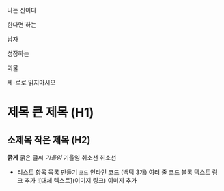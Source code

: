 나는 신이다

한다면 하는

남자

성장하는

괴물

세-로로 읽지마시오

# 제목	큰 제목 (H1)
## 소제목	작은 제목 (H2)
**굵게**	굵은 글씨
_기울임_	기울임
~~취소선~~	취소선
- 리스트 항목	목록 만들기
`코드`	인라인 코드
(백틱 3개)	여러 줄 코드 블록
[텍스트](링크)	링크 추가
![대체 텍스트](이미지 링크)	이미지 추가
